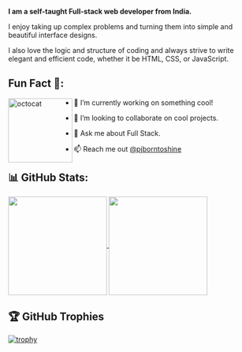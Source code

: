**I am a self-taught Full-stack web developer from India.**

I enjoy taking up complex problems and turning them into simple and beautiful interface designs.  


I also love the logic and structure of coding and always strive to write elegant and efficient code, whether it be HTML, CSS, or JavaScript.



## Fun Fact 🎈:
<div>
  <img src="https://user-images.githubusercontent.com/69384657/179312151-fdabe3af-823f-41ab-a6d4-17a72af4e9e8.png" alt="octocat" width="130px" align="left">




  
  - 🔭 I’m currently working on something cool!
   
  - 👯 I’m looking to collaborate on cool projects.
   
  - 💬 Ask me about Full Stack.
   
  - 📫 Reach me out [@pjborntoshine](https://www.linkedin.com/in/prajwal-jawanjal-08896823a/)
</div>



 
## 📊 GitHub Stats:
<a href="https://github.com/Pjborntoshine">
  <img height=200 align="center" src="https://github-readme-stats.vercel.app/api?username=pjborntoshine" />
</a>
<a href="https://github.com/Pjborntoshine">
  <img height=200 align="center" src="https://github-readme-stats.vercel.app/api/top-langs?username=anuraghazra&layout=compact&langs_count=8&card_width=320" />
</a>


## 🏆 GitHub Trophies

[![trophy](https://github-profile-trophy.vercel.app/?username=pjborntoshine&theme=onedark)](https://github.com/Pjborntoshine)

